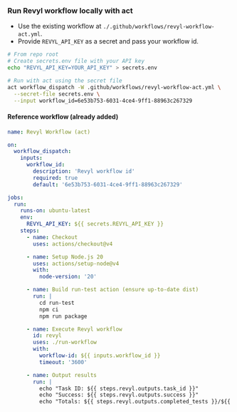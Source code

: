 ### Run Revyl workflow locally with act

- Use the existing workflow at `./.github/workflows/revyl-workflow-act.yml`.
- Provide `REVYL_API_KEY` as a secret and pass your workflow id.

```bash
# From repo root
# Create secrets.env file with your API key
echo "REVYL_API_KEY=YOUR_API_KEY" > secrets.env

# Run with act using the secret file
act workflow_dispatch -W .github/workflows/revyl-workflow-act.yml \
  --secret-file secrets.env \
  --input workflow_id=6e53b753-6031-4ce4-9ff1-88963c267329
```

#### Reference workflow (already added)

```yaml
name: Revyl Workflow (act)

on:
  workflow_dispatch:
    inputs:
      workflow_id:
        description: 'Revyl workflow id'
        required: true
        default: '6e53b753-6031-4ce4-9ff1-88963c267329'

jobs:
  run:
    runs-on: ubuntu-latest
    env:
      REVYL_API_KEY: ${{ secrets.REVYL_API_KEY }}
    steps:
      - name: Checkout
        uses: actions/checkout@v4

      - name: Setup Node.js 20
        uses: actions/setup-node@v4
        with:
          node-version: '20'

      - name: Build run-test action (ensure up-to-date dist)
        run: |
          cd run-test
          npm ci
          npm run package

      - name: Execute Revyl workflow
        id: revyl
        uses: ./run-workflow
        with:
          workflow-id: ${{ inputs.workflow_id }}
          timeout: '3600'

      - name: Output results
        run: |
          echo "Task ID: ${{ steps.revyl.outputs.task_id }}"
          echo "Success: ${{ steps.revyl.outputs.success }}"
          echo "Totals: ${{ steps.revyl.outputs.completed_tests }}/${{ steps.revyl.outputs.total_tests }}"
```


